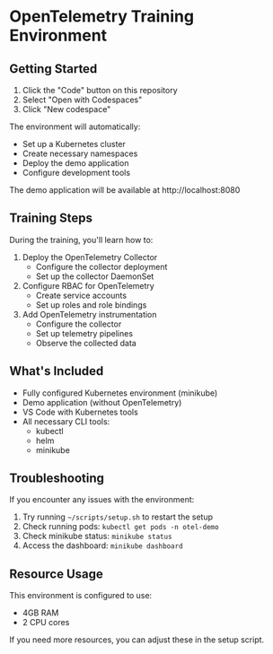 # OpenTelemetry Training Environment

## Getting Started

1. Click the "Code" button on this repository
2. Select "Open with Codespaces"
3. Click "New codespace"

The environment will automatically:
- Set up a Kubernetes cluster
- Create necessary namespaces
- Deploy the demo application
- Configure development tools

The demo application will be available at http://localhost:8080

## Training Steps

During the training, you'll learn how to:
1. Deploy the OpenTelemetry Collector
   - Configure the collector deployment
   - Set up the collector DaemonSet
2. Configure RBAC for OpenTelemetry
   - Create service accounts
   - Set up roles and role bindings
3. Add OpenTelemetry instrumentation
   - Configure the collector
   - Set up telemetry pipelines
   - Observe the collected data

## What's Included

- Fully configured Kubernetes environment (minikube)
- Demo application (without OpenTelemetry)
- VS Code with Kubernetes tools
- All necessary CLI tools:
  - kubectl
  - helm
  - minikube

## Troubleshooting

If you encounter any issues with the environment:
1. Try running `~/scripts/setup.sh` to restart the setup
2. Check running pods: `kubectl get pods -n otel-demo`
3. Check minikube status: `minikube status`
4. Access the dashboard: `minikube dashboard`

## Resource Usage

This environment is configured to use:
- 4GB RAM
- 2 CPU cores

If you need more resources, you can adjust these in the setup script. 